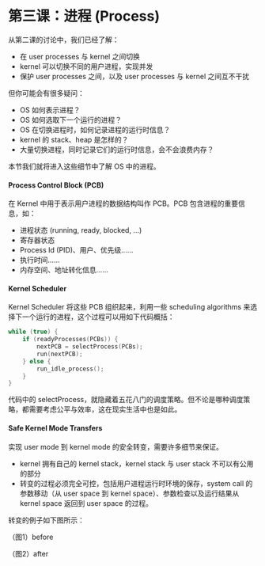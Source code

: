 # 第三课：进程 \(Process\)

从第二课的讨论中，我们已经了解：

* 在 user processes 与 kernel 之间切换
* kernel 可以切换不同的用户进程，实现并发
* 保护 user processes 之间，以及 user processes 与 kernel 之间互不干扰

但你可能会有很多疑问：

* OS 如何表示进程？
* OS 如何选取下一个运行的进程？
* OS 在切换进程时，如何记录进程的运行时信息？
* kernel 的 stack、heap 是怎样的？
* 大量切换进程，同时记录它们的运行时信息，会不会浪费内存？

本节我们就将进入这些细节中了解 OS 中的进程。

#### Process Control Block \(PCB\)

在 Kernel 中用于表示用户进程的数据结构叫作 PCB。PCB 包含进程的重要信息，如：

* 进程状态 \(running, ready, blocked, ...\)
* 寄存器状态
* Process Id \(PID\)、用户、优先级……
* 执行时间……
* 内存空间、地址转化信息……

#### Kernel Scheduler

Kernel Scheduler 将这些 PCB 组织起来，利用一些 scheduling algorithms 来选择下一个运行的进程，这个过程可以用如下代码概括：

```c
while (true) {
    if (readyProcesses(PCBs)) {
        nextPCB = selectProcess(PCBs);
        run(nextPCB);
    } else {
        run_idle_process();
    }
}
```

代码中的 selectProcess，就隐藏着五花八门的调度策略。但不论是哪种调度策略，都需要考虑公平与效率，这在现实生活中也是如此。

#### Safe Kernel Mode Transfers

实现 user mode 到 kernel mode 的安全转变，需要许多细节来保证。

* kernel 拥有自己的 kernel stack，kernel stack 与 user stack 不可以有公用的部分
* 转变的过程必须完全可控，包括用户进程运行时环境的保存，system call 的参数移动（从 user space 到 kernel space）、参数检查以及运行结果从 kernel space 返回到 user space 的过程。

转变的例子如下图所示：

（图1）before

（图2）after





